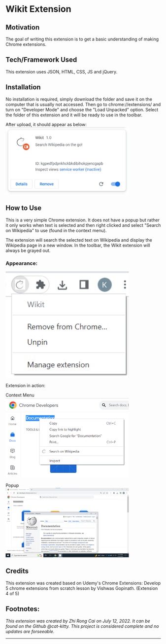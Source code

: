 # Wikit Extension

## Motivation
The goal of writing this extension is to get a basic understanding of making Chrome extensions.

## Tech/Framework Used
This extension uses JSON, HTML, CSS, JS and jQuery.

## Installation
No installation is required, simply download the folder and save it on the computer that is usually not accessed. Then go to chrome://extensions/ and turn on "Developer Mode" and choose the "Load Unpacked" option. Select the folder of this extension and it will be ready to use in the toolbar.

After upload, it should appear as below:<br/>
<img src="Wikit Extension.png" alt="Wikit Extension in Chrome Extension Developer" width="400"/>


## How to Use
This is a very simple Chrome extension. It does not have a popup but rather it only works when text is selected and then right clicked and select "Search on Wikipedia" to use (found in the context menu).

The extension will search the selected text on Wikipedia and display the Wikipedia page in a new window. In the toolbar, the Wikit extension will always be grayed out.

### Appearance:
<img src="Wikit Toolbar.png" alt="Wikit Extension Pin" width="400"/>

Extension in action: <br/>

Context Menu <br/>
<img src="Wikit Search.png" alt="Wikit Search Extension in Context Menu" width="400"/>

Popup <br/>
<img src="Wikit Popup.png" alt="Wikit searched will popup a new window" width="400"/>

## Credits
This extension was created based on Udemy's Chrome Extensions: Develop 5 chrome extensions from scratch lesson by Vishwas Gopinath. (Extension 4 of 5)

## Footnotes:
*This extension was created by Zhi Rong Cai on July 12, 2022. It can be found on the Github @cat-kitty. This project is considered complete and no updates are forseeable.*

---
